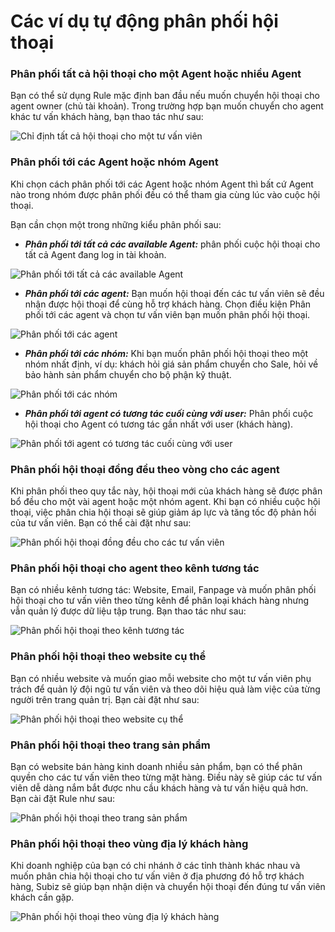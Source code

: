 # Các ví dụ tự động phân phối hội thoại

### Phân phối tất cả hội thoại cho một Agent hoặc nhiều Agent

Bạn có thể sử dụng Rule mặc định ban đầu nếu muốn chuyển hội thoại cho agent owner \(chủ tài khoản\). Trong trường hợp bạn muốn chuyển cho agent khác tư vấn khách hàng, bạn thao tác như sau:

![Ch&#x1EC9; &#x111;&#x1ECB;nh t&#x1EA5;t c&#x1EA3; h&#x1ED9;i tho&#x1EA1;i cho m&#x1ED9;t t&#x1B0; v&#x1EA5;n vi&#xEA;n ](../../../.gitbook/assets/chi-dinh-hoi-thoai-den-mot-tu-van-vien.png)

### Phân phối tới các Agent hoặc nhóm Agent

Khi chọn cách phân phối tới các Agent hoặc nhóm Agent thì bất cứ Agent nào trong nhóm được phân phối đều có thể tham gia cùng lúc vào cuộc hội thoại.

Bạn cần chọn một trong những kiểu phân phối sau:

* _**Phân phối tới tất cả các available Agent:**_ phân phối cuộc hội thoại cho tất cả Agent đang log in tài khoản.

![Ph&#xE2;n ph&#x1ED1;i t&#x1EDB;i t&#x1EA5;t c&#x1EA3; c&#xE1;c available Agent](../../../.gitbook/assets/phan-phoi-hoi-thoai-toi-cac-available-agent.png)

* _**Phân phối tới các agent:**_ Bạn muốn hội thoại đến các tư vấn viên sẽ đều nhận được hội thoại để cùng hỗ trợ khách hàng. Chọn điều kiện Phân phối tới các agent và chọn tư vấn viên bạn muốn phân phối hội thoại. 

![Ph&#xE2;n ph&#x1ED1;i t&#x1EDB;i c&#xE1;c agent](../../../.gitbook/assets/phan-phoi-hoi-thoai-toi-mot-vai-agent-nhat-dinh.png)

* _**Phân phối tới các nhóm:**_ Khi bạn muốn phân phối hội thoại theo một nhóm nhất định, ví dụ: khách hỏi giá sản phẩm chuyển cho Sale, hỏi về bảo hành sản phẩm chuyển cho bộ phận kỹ thuật.

![Ph&#xE2;n ph&#x1ED1;i t&#x1EDB;i c&#xE1;c nh&#xF3;m](../../../.gitbook/assets/phan-phoi-hoi-thoai-toi-mot-nhom-agent.png)

* _**Phân phối tới agent có tương tác cuối cùng với user:**_ Phân phối cuộc hội thoại cho Agent có tương tác gần nhất với user \(khách hàng\).

![Ph&#xE2;n ph&#x1ED1;i t&#x1EDB;i agent c&#xF3; t&#x1B0;&#x1A1;ng t&#xE1;c cu&#x1ED1;i c&#xF9;ng v&#x1EDB;i user](../../../.gitbook/assets/phan-phoi-toi-agent-co-tuong-tac-cuoi-cung-voi-user.png)

### Phân phối hội thoại đồng đều theo vòng cho các agent

Khi phân phối theo quy tắc này, hội thoại mới của khách hàng sẽ được phân bổ đều cho một vài agent hoặc một nhóm agent. Khi bạn có nhiều cuộc hội thoại, việc phân chia hội thoại sẽ giúp giảm áp lực và tăng tốc độ phản hồi của tư vấn viên. Bạn có thể cài đặt như sau:

![Ph&#xE2;n ph&#x1ED1;i h&#x1ED9;i tho&#x1EA1;i &#x111;&#x1ED3;ng &#x111;&#x1EC1;u cho c&#xE1;c t&#x1B0; v&#x1EA5;n vi&#xEA;n](../../../.gitbook/assets/phan-phoi-hoi-thoai-theo-vong.png)

### Phân phối hội thoại cho agent theo kênh tương tác 

Bạn có nhiều kênh tương tác: Website, Email, Fanpage và muốn phân phối hội thoại cho tư vấn viên theo từng kênh để phân loại khách hàng nhưng vẫn quản lý được dữ liệu tập trung. Bạn thao tác như sau:

![Ph&#xE2;n ph&#x1ED1;i h&#x1ED9;i tho&#x1EA1;i theo k&#xEA;nh t&#x1B0;&#x1A1;ng t&#xE1;c ](../../../.gitbook/assets/phan-phoi-hoi-thoai-theo-kenh-fanpage.png)

### Phân phối hội thoại theo website cụ thể 

Bạn có nhiều website và muốn giao mỗi website cho một tư vấn viên phụ trách để quản lý đội ngũ tư vấn viên và theo dõi hiệu quả làm việc của từng người trên trang quản trị. Bạn cài đặt như sau:

![Ph&#xE2;n ph&#x1ED1;i h&#x1ED9;i tho&#x1EA1;i theo website c&#x1EE5; th&#x1EC3; ](../../../.gitbook/assets/phan-phoi-hoi-thoai-theo-url-cua-trang.png)

### Phân phối hội thoại theo trang sản phẩm 

Bạn có website bán hàng kinh doanh nhiều sản phẩm, bạn có thể phân quyền cho các tư vấn viên theo từng mặt hàng. Điều này sẽ giúp các tư vấn viên dễ dàng nắm bắt được nhu cầu khách hàng và tư vấn hiệu quả hơn. Bạn cài đặt Rule như sau:

![Ph&#xE2;n ph&#x1ED1;i h&#x1ED9;i tho&#x1EA1;i theo trang s&#x1EA3;n ph&#x1EA9;m ](../../../.gitbook/assets/rule_san-pham.png)

### Phân phối hội thoại theo vùng địa lý khách hàng 

Khi doanh nghiệp của bạn có chi nhánh ở các tỉnh thành khác nhau và muốn phân chia hội thoại cho tư vấn viên ở địa phương đó hỗ trợ khách hàng, Subiz sẽ giúp bạn nhận diện và chuyển hội thoại đến đúng tư vấn viên khách cần gặp.

![Ph&#xE2;n ph&#x1ED1;i h&#x1ED9;i tho&#x1EA1;i theo v&#xF9;ng &#x111;&#x1ECB;a l&#xFD; kh&#xE1;ch h&#xE0;ng ](../../../.gitbook/assets/rule_thanh-pho.png)

